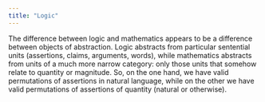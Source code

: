 ```yaml
---
title: "Logic"
---
```


The difference between logic and mathematics appears to be a difference between objects of abstraction. Logic abstracts from particular sentential units (assertions, claims, arguments, words), while mathematics abstracts from units of a much more narrow category: only those units that somehow relate to quantity or magnitude. So, on the one hand, we have valid permutations of assertions in natural language, while on the other we have valid permutations of assertions of quantity (natural or otherwise).
